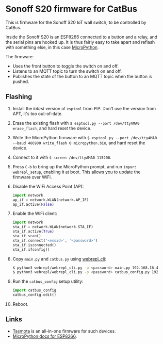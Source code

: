 # Sonoff S20 firmware for CatBus

This is firmware for the Sonoff S20 IoT wall switch, to be controlled by CatBus.

Inside the Sonoff S20 is an ESP8266 connected to a button and a relay, and the serial pins are hooked up.
It is thus fairly easy to take apart and reflash with something else, in this case [MicroPython](http://micropython.org/).

The firmware:

- Uses the front button to toggle the switch on and off.
- Listens to an MQTT topic to turn the switch on and off.
- Publishes the state of the button to an MQTT topic when the button is pushed.

## Flashing

1. Install the _latest_ version of `esptool` from PIP.
   Don't use the version from APT, it's too out-of-date.
2. Erase the existing flash with `$ esptool.py --port /dev/ttyAMA0 erase_flash`, and hard reset the device.
3. Write the MicroPython firmware with `$ esptool.py --port /dev/ttyAMA0 --baud 406900 write_flash 0 micropython.bin`, and hard reset the device.
4. Connect to it with `$ screen /dev/ttyAMA0 115200`.
5. Press `C-b` to bring up the MicroPython prompt, and run `import webrepl_setup`, enabling it at boot.
   This allows you to update the firmware over WiFi.
6. Disable the WiFi Access Point (AP):

   ```python
   import network
   ap_if = network.WLAN(network.AP_IF)
   ap_if.active(False)
   ```

7. Enable the WiFi client:

   ```python
   import network
   sta_if = network.WLAN(network.STA_IF)
   sta_if.active(True)
   sta_if.scan()
   sta_if.connect('<essid>', '<password>')
   sta_if.isconnected()
   sta_if.ifconfig()
   ```
8. Copy `main.py` and `catbus.py` using [webrepl_cli](https://github.com/micropython/webrepl):

   ```sh
   $ python3 webrepl/webrepl_cli.py -p <password> main.py 192.168.16.42:/main.py
   $ python3 webrepl/webrepl_cli.py -p <password> catbus_config.py 192.168.16.42:/catbus_config.py
   ```

9. Run the `catbus_config` setup utility:

   ```python
   import catbus_config
   catbus_config.edit()
   ```

10. Reboot.

## Links

- [Tasmota](https://github.com/arendst/Tasmota) is an all-in-one firmware for such devices.
- [MicroPython docs for ESP8266](https://docs.micropython.org/en/latest/esp8266/quickref.html).
